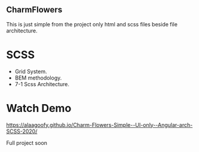 ## CharmFlowers
 This is just simple from the project only html and scss files beside file architecture.
 
# SCSS
* Grid System.
* BEM methodology.
* 7-1 Scss Architecture.

# Watch Demo
https://alaagoofy.github.io/Charm-Flowers-Simple--UI-only--Angular-arch-SCSS-2020/

Full project soon


